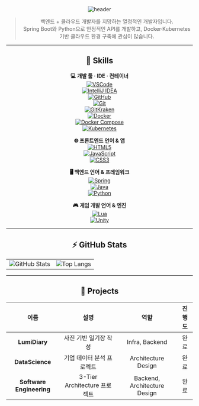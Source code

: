 <div align="center">
  <img 
    src="https://capsule-render.vercel.app/api?type=venom&color=1ABC9C&height=300&section=header&text=Hi%2C%20I%27m%20YoungDu&fontSize=80&textColor=FFFFFF&stroke=16A085&strokeWidth=2" 
    alt="header" 
  />



> 백엔드 + 클라우드 개발자를 지망하는 열정적인 개발자입니다.  
> Spring Boot와 Python으로 안정적인 API를 개발하고, Docker·Kubernetes 기반 클라우드 환경 구축에 관심이 많습니다.

---

## 🧰 Skills

<div align="center">

**💻 개발 툴 · IDE · 컨테이너**  
[![VSCode](https://img.shields.io/badge/VSCode-007ACC?logo=visual-studio-code&logoColor=white)](https://code.visualstudio.com/)  
[![IntelliJ IDEA](https://img.shields.io/badge/IntelliJ%20IDEA-000000?logo=intellij-idea&logoColor=white)](https://www.jetbrains.com/idea/)  
[![GitHub](https://img.shields.io/badge/GitHub-181717?logo=github&logoColor=white)](https://github.com/)  
[![Git](https://img.shields.io/badge/Git-F05032?logo=git&logoColor=white)](https://git-scm.com/)  
[![GitKraken](https://img.shields.io/badge/GitKraken-DE5A93?logo=gitkraken&logoColor=white)](https://www.gitkraken.com/)  
[![Docker](https://img.shields.io/badge/Docker-2496ED?logo=docker&logoColor=white)](https://www.docker.com/)  
[![Docker Compose](https://img.shields.io/badge/Docker--Compose-2496ED?logo=docker-compose&logoColor=white)](https://docs.docker.com/compose/)  
[![Kubernetes](https://img.shields.io/badge/Kubernetes-326CE5?logo=kubernetes&logoColor=white)](https://kubernetes.io/)

**🌐 프론트엔드 언어 & 앱**  
[![HTML5](https://img.shields.io/badge/HTML5-E34F26?logo=html5&logoColor=white)](https://developer.mozilla.org/docs/Web/HTML)  
[![JavaScript](https://img.shields.io/badge/JavaScript-F7DF1E?logo=javascript&logoColor=black)](https://developer.mozilla.org/docs/Web/JavaScript)  
[![CSS3](https://img.shields.io/badge/CSS3-1572B6?logo=css3&logoColor=white)](https://developer.mozilla.org/docs/Web/CSS)

**🖥️ 백엔드 언어 & 프레임워크**  
[![Spring](https://img.shields.io/badge/Spring-6DB33F?logo=spring&logoColor=white)](https://spring.io/)  
[![Java](https://img.shields.io/badge/Java-007396?logo=java&logoColor=white)](https://www.oracle.com/java/)  
[![Python](https://img.shields.io/badge/Python-3776AB?logo=python&logoColor=white)](https://www.python.org/)

**🎮 게임 개발 언어 & 엔진**  
[![Lua](https://img.shields.io/badge/Lua-000080?logo=lua&logoColor=white)](https://www.lua.org/)  
[![Unity](https://img.shields.io/badge/Unity-000000?logo=unity&logoColor=white)](https://unity.com/)

</div>

---

## ⚡ GitHub Stats

<div align="center">

<table>
  <tr>
    <td align="center">
      <img src="https://github-readme-stats.vercel.app/api?username=ydking0911&show_icons=true&show_rank=true&theme=gotham" alt="GitHub Stats" />
    </td>
    <td align="center">
      <img src="https://github-readme-stats.vercel.app/api/top-langs/?username=ydking0911&layout=compact&theme=gotham" alt="Top Langs" />
    </td>
  </tr>
</table>

</div>

---

## 📂 Projects

| 이름               | 설명                             | 역할      | 진행도   |
| :----------------: | :-------------------------------: | :-------: | :------: |
| **LumiDiary**         | 사진 기반 일기장 작성       | Infra, Backend        | 완료 |
| **DataScience**   | 기업 데이터 분석 프로젝트            | Architecture Design   | 완료 |
| **Software Engineering**  | 3-Tier Architecture 프로젝트         | Backend, Architecture Design   | 완료 |

</div>
